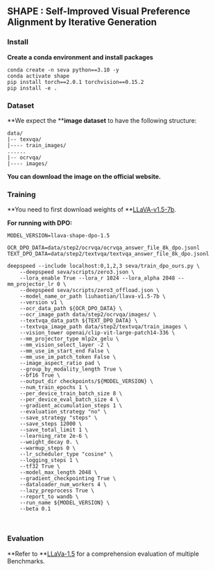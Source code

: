 
## SHAPE : Self-Improved Visual Preference Alignment by Iterative Generation

### Install

**Create a conda environment and install packages**

```
conda create -n seva python==3.10 -y
conda activate shape
pip install torch==2.0.1 torchvision==0.15.2
pip install -e .
```

### Dataset

**We expect the ****image dataset** to have the following structure:

```
data/
|-- texvqa/
|---- train_images/
......
|-- ocrvqa/
|---- images/
```

**You can download the image on the official website.**

### Training

**You need to first download weights of **[LLaVA-v1.5-7b](https://huggingface.co/liuhaotian/llava-v1.5-7b).

**For running with DPO:**

```
MODEL_VERSION=llava-shape-dpo-1.5

OCR_DPO_DATA=data/step2/ocrvqa/ocrvqa_answer_file_8k_dpo.jsonl
TEXT_DPO_DATA=data/step2/textvqa/textvqa_answer_file_8k_dpo.jsonl

deepspeed --include localhost:0,1,2,3 seva/train_dpo_ours.py \
    --deepspeed seva/scripts/zero3.json \
    --lora_enable True --lora_r 1024 --lora_alpha 2048 --mm_projector_lr 0 \
    --deepspeed seva/scripts/zero3_offload.json \
    --model_name_or_path liuhaotian/llava-v1.5-7b \
    --version v1 \
    --ocr_data_path ${OCR_DPO_DATA} \
    --ocr_image_path data/step2/ocrvqa/images/ \
    --textvqa_data_path ${TEXT_DPO_DATA} \
    --textvqa_image_path data/step2/textvqa/train_images \
    --vision_tower openai/clip-vit-large-patch14-336 \
    --mm_projector_type mlp2x_gelu \
    --mm_vision_select_layer -2 \
    --mm_use_im_start_end False \
    --mm_use_im_patch_token False \
    --image_aspect_ratio pad \
    --group_by_modality_length True \
    --bf16 True \
    --output_dir checkpoints/${MODEL_VERSION} \
    --num_train_epochs 1 \
    --per_device_train_batch_size 8 \
    --per_device_eval_batch_size 4 \
    --gradient_accumulation_steps 1 \
    --evaluation_strategy "no" \
    --save_strategy "steps" \
    --save_steps 12000 \
    --save_total_limit 1 \
    --learning_rate 2e-6 \
    --weight_decay 0. \
    --warmup_steps 0 \
    --lr_scheduler_type "cosine" \
    --logging_steps 1 \
    --tf32 True \
    --model_max_length 2048 \
    --gradient_checkpointing True \
    --dataloader_num_workers 4 \
    --lazy_preprocess True \
    --report_to wandb \
    --run_name ${MODEL_VERSION} \
    --beta 0.1



```

### Evaluation

**Refer to **[LLaVa-1.5](https://github.com/haotian-liu/LLaVA/blob/main/docs/Evaluation.md) for a comprehension evaluation of multiple Benchmarks.
